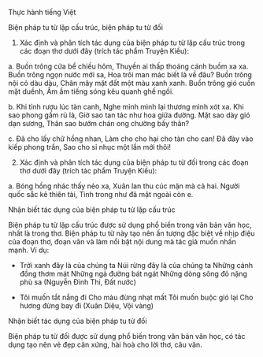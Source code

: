 Thực hành tiếng Việt

Biện pháp tu từ lặp cấu trúc, biện pháp tu từ đối

1. Xác định và phân tích tác dụng của biện pháp tu từ lặp cấu trúc trong các đoạn thơ dưới đây (trích tác phẩm Truyện Kiều):

a. Buồn trông cửa bể chiều hôm,
   Thuyền ai thấp thoáng cánh buồm xa xa.
   Buồn trông ngọn nước mới sa,
   Hoa trôi man mác biết là về đâu?
   Buồn trông nội cỏ dàu dàu,
   Chân mây mặt đất một màu xanh xanh.
   Buồn trông gió cuốn mặt duềnh,
   Ấm ầm tiếng sóng kêu quanh ghế ngồi.

b. Khi tỉnh rượu lúc tàn canh,
   Nghe mình mình lại thương mình xót xa.
   Khi sao phong gấm rủ là,
   Giờ sao tan tác như hoa giữa đường.
   Mặt sao dày gió dạn sương,
   Thân sao bướm chán ong chường bấy thân?

c. Đã cho lấy chữ hồng nhan,
   Làm cho cho hại cho tàn cho can!
   Đã đày vào kiếp phong trần,
   Sao cho sỉ nhục một lần mới thôi!

2. Xác định và phân tích tác dụng của biện pháp tu từ đối trong các đoạn thơ dưới đây (trích tác phẩm Truyện Kiều):

a. Bóng hồng nhác thấy nẻo xa,
   Xuân lan thu cúc mặn mà cả hai.
   Người quốc sắc kẻ thiên tài,
   Tình trong như đã mặt ngoài còn e.

Nhận biết tác dụng của biện pháp tu từ lặp cấu trúc

Biện pháp tu từ lặp cấu trúc được sử dụng phổ biến trong văn bản văn học, nhất là trong thơ. Biện pháp tu từ này tạo nên ấn tượng đặc biệt về nhịp điệu của đoạn thơ, đoạn văn và làm nổi bật nội dung mà tác giả muốn nhấn mạnh. Ví dụ:

- Trời xanh đây là của chúng ta
  Núi rừng đây là của chúng ta
  Những cánh đồng thơm mát
  Những ngả đường bát ngát
  Những dòng sông đỏ nặng phù sa
  (Nguyễn Đình Thi, Đất nước)

- Tôi muốn tắt nắng đi
  Cho màu đừng nhạt mất
  Tôi muốn buộc gió lại
  Cho hương đừng bay đi
  (Xuân Diệu, Vội vàng)

Nhận biết tác dụng của biện pháp tu từ đối

Biện pháp tu từ đối được sử dụng phổ biến trong văn bản văn học, có tác dụng tạo nên vẻ đẹp cân xứng, hài hoà cho lời thơ, câu văn.